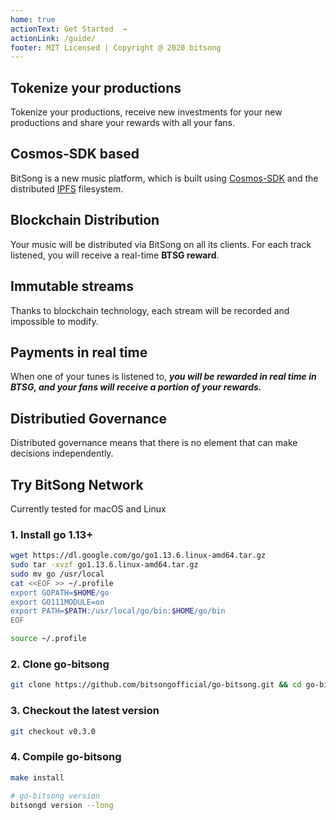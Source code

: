 ```yaml
---
home: true
actionText: Get Started  →
actionLink: /guide/
footer: MIT Licensed | Copyright @ 2020 bitsong
---
```


<div class="features">
  <div class="feature">
    <h2>Tokenize your productions</h2>
    <p>Tokenize your productions, receive new investments for your new productions and share your rewards with all your fans.</p>
  </div>
  <div class="feature">
    <h2>Cosmos-SDK based</h2>
    <p>BitSong is a new music platform, which is built using <a href="https://cosmos.network" target="_blank">Cosmos-SDK</a></b> and the distributed <a href="https://ipfs.io/" target="_blank">IPFS</a></b> filesystem.</p>
  </div>
  <div class="feature">
    <h2>Blockchain Distribution</h2>
    <p>Your music will be distributed via BitSong on all its clients. For each track listened, you will receive a real-time <b>BTSG reward</b>.</p>
  </div>
  <div class="feature">
    <h2>Immutable streams</h2>
    <p>Thanks to blockchain technology, each stream will be recorded and impossible to modify.</p>
  </div>
  <div class="feature">
    <h2>Payments in real time</h2>
    <p>When one of your tunes is listened to, <b><i>you will be rewarded in real time in BTSG, and your fans will receive a portion of your rewards.</i></b></p>
  </div>
  <div class="feature">
    <h2>Distributied Governance</h2>
    <p>Distributed governance means that there is no element that can make decisions independently.</p>
  </div>
</div>

## Try BitSong Network
Currently tested for macOS and Linux

### 1. Install go 1.13+
``` bash
wget https://dl.google.com/go/go1.13.6.linux-amd64.tar.gz
sudo tar -xvzf go1.13.6.linux-amd64.tar.gz
sudo mv go /usr/local
cat <<EOF >> ~/.profile  
export GOPATH=$HOME/go  
export GO111MODULE=on  
export PATH=$PATH:/usr/local/go/bin:$HOME/go/bin  
EOF

source ~/.profile
```

### 2. Clone go-bitsong
``` bash
git clone https://github.com/bitsongofficial/go-bitsong.git && cd go-bitsong
```

### 3. Checkout the latest version
``` bash
git checkout v0.3.0
```

### 4. Compile go-bitsong
``` bash
make install

# go-bitsong version
bitsongd version --long
```